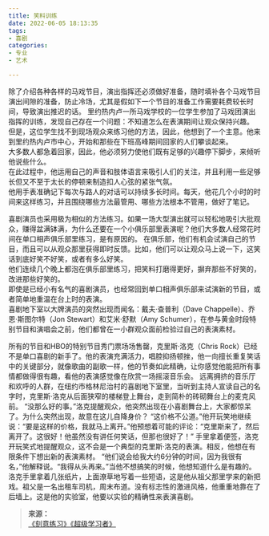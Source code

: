 ```yaml
---
title: 笑料训练
date: 2022-06-05 18:13:35
tags:
- 喜剧
categories:
- 专业
- 艺术

---
```

除了介绍各种各样的马戏节目，演出指挥还必须做好准备，随时填补各个马戏节目演出间隙的准备，防止冷场，尤其是假如下一个节目的准备工作需要耗费较长时间，导致演出推迟的话。  <!--more-->
里约热内卢一所马戏学校的一位学生参加了马戏团演出指挥的训练，发现自己存在一个问题：不知道怎么在表演期间让观众保持兴趣。  
但是，这位学生找不到现场观众来练习他的方法，因此，他想到了一个主意。他来到里约热内卢市中心，开始和那些在下班高峰期间回家的人们攀谈起来。  
大多数人都急着回家，因此，他必须努力使他们既有足够的兴趣停下脚步，来倾听他说些什么。  
在此过程中，他运用自己的声音和肢体语言来吸引人们的关注，并且利用一些足够长但又不至于太长的停顿来制造扣人心弦的紧张气氛。  
他用手表准确记下每次与路人的对话可以持续多长时间。每天，他花几个小时的时间来这样练习，并且围绕哪些方法最管用、哪些方法根本不管用，做好了笔记。  

喜剧演员也采用极为相似的方法练习。如果一场大型演出就可以轻松地吸引大批观众，赚得盆满钵满，为什么还要在一个小俱乐部里表演呢？他们大多数人经常花时间在单口相声俱乐部里练习，是有原因的。
在俱乐部，他们有机会试演自己的节目，而且可以从观众那里获得即时反馈。比如，他们可以让观众马上说一下，这笑话到底好笑不好笑，或者有多么好笑。  
他们连续几个晚上都泡在俱乐部里练习，把笑料打磨得更好，摒弃那些不好笑的，改进那些好笑的。  
即使是已经小有名气的喜剧演员，也经常回到单口相声俱乐部来试演新的节目，或者简单地重温在台上时的表演。  
喜剧地下室以大牌演员的突然出现而闻名：戴夫·查普利（Dave Chappelle）、乔恩·斯图尔特（Jon Stewart）和艾米·舒默（Amy Schumer），在参与黄金时段特别节目和演唱会之前，他们都曾在一小群观众面前检验过自己的表演素材。

所有的节目和HBO的特别节目秀门票场场售罄，克里斯·洛克（Chris Rock）已经不是单口喜剧的新手了。他的表演充满活力，唱腔抑扬顿挫，他一向擅长重复笑话中的关键部分，就像歌曲的副歌一样，他的节奏如此精确，让你感觉他能把所有事情都做得很有趣，看他的表演感觉像在欣赏一场摇滚音乐会。
远离拥挤的音乐厅和欢呼的人群，在纽约市格林尼治村的喜剧地下室里，当听到主持人宣读自己的名字时，克里斯·洛克从后面狭窄的楼梯登上舞台，走到简朴的砖砌舞台上的麦克风前。
“没那么好的事。”洛克提醒观众，他突然出现在小喜剧舞台上，大家都惊呆了。为什么突然出现，故意在这儿自降身价？
“这价格不公道。”他开玩笑地继续说：“要是这样的价格，我就马上离开。”他预想着可能的评论：“克里斯来了，然后离开了。这很好！他虽然没有讲任何笑话，但那也很好了！”
手里拿着便签，洛克开玩笑式地提醒观众，这不会是一个典型的克里斯·洛克的表演。相反，他想在有限条件下想出新的表演素材。
“他们说会给我大约6分钟的时间，因为我很有名，”他解释说。“我得从头再来。”当他不想搞笑的时候，他想知道什么是有趣的。
洛克手里拿着几张纸片，上面潦草地写着一些短语，这是他从祖父那里学来的新把戏。祖父是一名出租车司机，周末布道。没有标志性的激进风格，他重重地靠在了后墙上。这是他的实验室，他要以实验的精确性来表演喜剧。

>**来源：**  
>[《刻意练习》](https://yamaeye.github.io/docs/#/读书/学习/刻意练习.md)[《超级学习者》](https://yamaeye.github.io/docs/#/读书/学习/超级学习者)